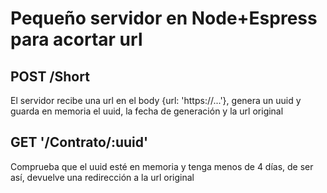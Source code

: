 # Pequeño servidor en Node+Espress para acortar url

## POST /Short

El servidor recibe una url en el body {url: 'https://...'}, genera un uuid y guarda en memoria el uuid, la fecha de generación y la url original

## GET '/Contrato/:uuid'

Comprueba que el uuid esté en memoria y tenga menos de 4 días, de ser así, devuelve una redirección a la url original
